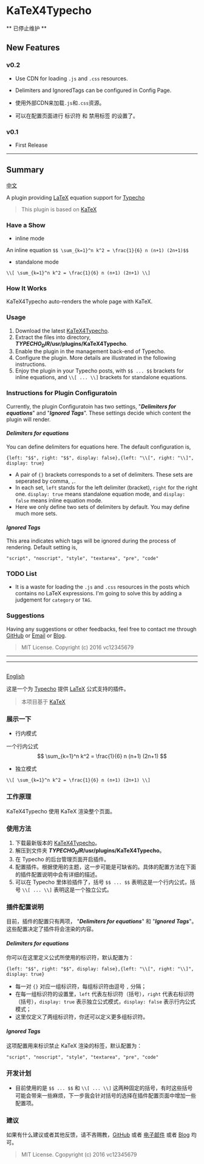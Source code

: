 # KaTeX4Typecho

** 已停止维护 **

## New Features
### v0.2

* Use CDN for loading `.js` and `.css` resources.

* Delimiters and IgnoredTags can be configured in Config Page.

* 使用外部CDN来加载`.js`和`.css`资源。

* 可以在配置页面进行 标识符 和 禁用标签 的设置了。

### v0.1

* First Release

---

## Summary

<a name="eng" href="#chs"> 中文 </a>

A plugin providing [LaTeX](http://www.latex-project.org/ "LaTeX") equation support for [Typecho](https://github.com/typecho/typecho "Typecho")

> This plugin is based on [KaTeX](https://github.com/Khan/KaTeX "KaTeX")

### Have a Show

* inline mode

An inline equation `$$ \sum_{k=1}^n k^2 = \frac{1}{6} n (n+1) (2n+1)$$`

* standalone mode

`\\[ \sum_{k=1}^n k^2 = \frac{1}{6} n (n+1) (2n+1) \\]`

### How It Works

KaTeX4Typecho auto-renders the whole page with KaTeX. 

### Usage

1. Download the latest [KaTeX4Typecho](https://github.com/vc12345679/KaTeX4Typecho/archive/master.zip).
2. Extract the files into directory, **$TYPECHO_DIR$/usr/plugins/KaTeX4Typecho**.
3. Enable the plugin in the management back-end of Typecho.
4. Configure the plugin. More details are illustrated in the following instructions.
5. Enjoy the plugin in your Typecho posts, with `$$ ... $$` brackets for inline equations, and `\\[ ... \\]` brackets for standalone equations. 

### Instructions for Plugin Configuratoin

Currently, the plugin Configuratoin has two settings, "***Delimiters for equations***" and "***Ignored Tags***".
These settings decide which content the plugin will render.

#### *Delimiters for equations*

You can define delimiters for equations here. The default configuration is,

`{left: "$$", right: "$$", display: false},{left: "\\[", right: "\\]", display: true}`

* A pair of `{}` brackets corresponds to a set of delimiters. These sets are seperated by comma, `,`.
* In each set, `left` stands for the left delimiter (bracket), `right` for the right one. `display: true` means standalone equation mode, and `display: false` means inline equation mode.
* Here we only define two sets of delimiters by default. You may define much more sets.

#### *Ignored Tags*

This area indicates which tags will be ignored during the process of rendering. Default setting is,

`"script", "noscript", "style", "textarea", "pre", "code"`

### TODO List

* It is a waste for loading the `.js` and `.css` resources in the posts which contains no LaTeX expressions. I'm going to solve this by adding a judgement for `category` or `TAG`.

### Suggestions

Having any suggestions or other feedbacks, feel free to contact me through [GitHub](https://github.com/vc12345679/) or [Email](mailto:chensiwei1990@gmail.com) or [Blog](https://blog.chensiwei.space/blog/katex4typecho.html).

> MIT License.
> Copyright (c) 2016 vc12345679

---
---

## 
<a name="chs" href="#eng"> English </a>

这是一个为 [Typecho](https://github.com/typecho/typecho "Typecho") 提供 [LaTeX](http://www.latex-project.org/ "LaTeX") 公式支持的插件。
> 本项目基于 [KaTeX](https://github.com/Khan/KaTeX "KaTeX")

### 展示一下

* 行内模式

一个行内公式 $$ \sum_{k=1}^n k^2 = \frac{1}{6} n (n+1) (2n+1) $$

* 独立模式

`\\[ \sum_{k=1}^n k^2 = \frac{1}{6} n (n+1) (2n+1) \\]`

### 工作原理

KaTeX4Typecho 使用 KaTeX 渲染整个页面。

### 使用方法

1. 下载最新版本的 [KaTeX4Typecho](https://github.com/vc12345679/KaTeX4Typecho/archive/master.zip)。
2. 解压到文件夹 **$TYPECHO_DIR$/usr/plugins/KaTeX4Typecho**。
3. 在 Typecho 的后台管理页面开启插件。
4. 配置插件。根据使用的主题，这一步可能是可缺省的。具体的配置方法在下面的插件配置说明中会有详细的描述。
5. 可以在 Typecho 里体验插件了，括号 `$$ ... $$` 表明这是一个行内公式，括号 `\\[ ... \\]` 表明这是一个独立公式。

### 插件配置说明

目前，插件的配置只有两项， "***Delimiters for equations***" 和 "***Ignored Tags***"。
这些配置决定了插件将会渲染的内容。

#### *Delimiters for equations*

你可以在这里定义公式所使用的标识符，默认配置为：

`{left: "$$", right: "$$", display: false},{left: "\\[", right: "\\]", display: true}`

* 每一对 `{}` 对应一组标识符，每组标识符由逗号 `,` 分隔；
* 在每一组标识符的设置里，`left` 代表左标识符（括号），`right` 代表右标识符（括号），`display: true` 表示独立公式模式，`display: false` 表示行内公式模式；
* 这里仅定义了两组标识符，你还可以定义更多组标识符。

#### *Ignored Tags*

这项配置用来标识禁止 KaTeX 渲染的标签，默认配置为：

`"script", "noscript", "style", "textarea", "pre", "code"`

### 开发计划

* 目前使用的是 `$$ ... $$` 和 `\\[ ... \\]` 这两种固定的括号，有时这些括号可能会带来一些麻烦，下一步我会针对括号的选择在插件配置页面中增加一些配置项。

### 建议

如果有什么建议或者其他反馈，请不吝赐教，[GitHub](https://github.com/vc12345679/) 或者 [电子邮件](mailto:chensiwei1990@gmail.com) 或者 [Blog](https://blog.chensiwei.space/blog/katex4typecho.html) 均可。

> MIT License.
> Cgopyright (c) 2016 vc12345679
